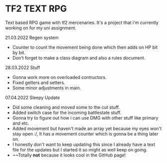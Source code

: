 # TF2 TEXT RPG
 Text based RPG game with tf2 mercenaries.
It's a project that i'm currently working on for my uni assignment.

21.03.2022
Regen system
- Counter to count the movement being done which then adds on HP bit by bit.
- Don't forget to make a class diagram and also a rules document.


28.03.2022
Stuff
- Gonna work more on overloaded contructors.
- Fixed getters and setters.
- Some minor adjustments in main.

07.04.2022
Sleepy Update
- Did some cleaning and moved some to the cut stuff.
- Added switch case for the incoming battlestate stuff.
- Gonna try to figure out how i can use DMG with other stuff like primary and etc.
- Added movement but haven't made an array yet because my eyes won't stay open :/, It has a movement counter which is gonna be a thing later on.
- I honestly don't want to keep updating this since I already have a text file for the updates but I started it so might as well keep on going.
- ~~Totally **not** because it looks cool in the GitHub page!

